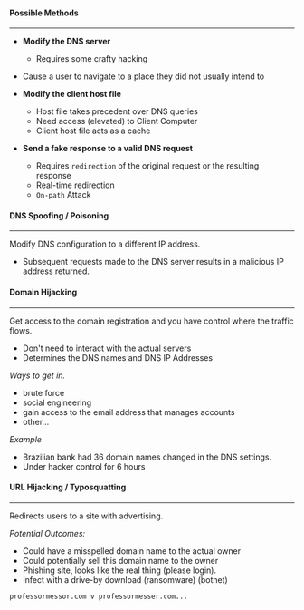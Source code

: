 
#### Possible Methods
-----
- **Modify the DNS server**
	- Requires some crafty hacking
- Cause a user to navigate to a place they did not usually intend to

- **Modify the client host file**
	- Host file takes precedent over DNS queries
	- Need access (elevated) to Client Computer
	- Client host file acts as a cache 

- **Send a fake response to a valid DNS request**
	- Requires `redirection` of the original request or the resulting response
	- Real-time redirection
	- `On-path` Attack



#### DNS Spoofing / Poisoning
-----
Modify DNS configuration to a different IP address.
- Subsequent requests made to the DNS server results in a malicious IP address returned.


#### Domain Hijacking
---
Get access to the domain registration and you have control where the traffic flows.
- Don't need to interact with the actual servers
- Determines the DNS names and DNS IP Addresses

*Ways to get in.*
- brute force
- social engineering
- gain access to the email address that manages accounts
- other...

*Example*
- Brazilian bank had 36 domain names changed in the DNS settings.
- Under hacker control for 6 hours


#### URL Hijacking / Typosquatting
---
Redirects users to a site with advertising.

*Potential Outcomes:*
- Could have a misspelled domain name to the actual owner
- Could potentially sell this domain name to the owner
- Phishing site, looks like the real thing (please login).
- Infect with a drive-by download (ransomware) (botnet)

`professormessor.com v professormesser.com...`





